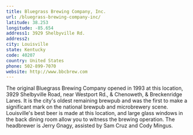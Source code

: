 ```yaml
---
title: Bluegrass Brewing Company, Inc.
url: /bluegrass-brewing-company-inc/
latitude: 38.253
longitude: -85.654
address1: 3929 Shelbyville Rd.
address2: 
city: Louisville
state: Kentucky
code: 40207
country: United States
phone: 502-899-7070
website: http://www.bbcbrew.com
---
```

The original Bluegrass Brewing Company opened in 1993 at this location, 3929 Shelbyville Road, near Westport Rd., & Chenoweth, & Breckenridge Lanes. It is the city's oldest remaining brewpub and was the first to make a significant mark on the national brewpub and microbrewery scene. Louisville's best beer is made at this location, and large glass windows in the back dining room allow you to witness the brewing operation. The headbrewer is Jerry Gnagy, assisted by Sam Cruz and Cody Mingus.
